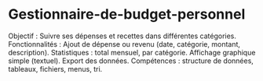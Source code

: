 # Gestionnaire-de-budget-personnel
Objectif : Suivre ses dépenses et recettes dans différentes catégories. Fonctionnalités :  Ajout de dépense ou revenu (date, catégorie, montant, description).  Statistiques : total mensuel, par catégorie.  Affichage graphique simple (textuel).  Export des données.   Compétences : structure de données, tableaux, fichiers, menus, tri.
